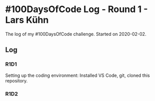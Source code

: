 # #100DaysOfCode Log - Round 1 - Lars Kühn

The log of my #100DaysOfCode challenge. Started on 2020-02-02.

## Log

### R1D1 
Setting up the coding environment: Installed VS Code, git, cloned this repository.

### R1D2
